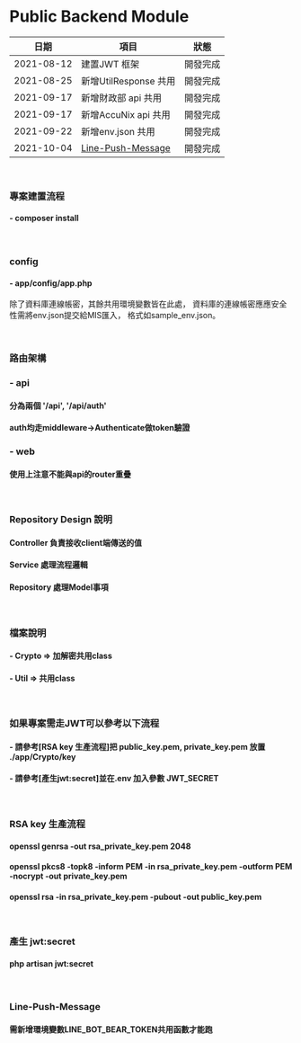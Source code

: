 # Public Backend Module
| 日期         | 項目                    | 狀態 |
| ---------- | -----------------------  | ------- |
| 2021-08-12 | 建置JWT 框架              | 開發完成 |
| 2021-08-25 | 新增UtilResponse 共用     | 開發完成 |
| 2021-09-17 | 新增財政部 api 共用        | 開發完成 |
| 2021-09-17 | 新增AccuNix api 共用      | 開發完成 |
| 2021-09-22 | 新增env.json 共用         | 開發完成 |
| 2021-10-04 | [Line-Push-Message](###Line-Push-Message)  | 開發完成 |

<br>

### 專案建置流程
#### - composer install

<br>

### config
#### - app/config/app.php
除了資料庫連線帳密，其餘共用環境變數皆在此處，
資料庫的連線帳密應應安全性需將env.json提交給MIS匯入，
格式如sample_env.json。

<br>

### 路由架構
### - api
#### 分為兩個 '/api', '/api/auth'<br>
#### auth均走middleware->Authenticate做token驗證<br>
### - web
#### 使用上注意不能與api的router重疊

<br>

### Repository Design 說明
#### Controller 負責接收client端傳送的值
#### Service 處理流程邏輯
#### Repository 處理Model事項

<br>

### 檔案說明
#### - Crypto => 加解密共用class
#### - Util => 共用class

<br>

### 如果專案需走JWT可以參考以下流程<br>
#### - 請參考[RSA key 生產流程]把 public_key.pem, private_key.pem 放置 ./app/Crypto/key<br>
#### - 請參考[產生jwt:secret]並在.env 加入參數 JWT_SECRET

<br>

### RSA key 生產流程
#### openssl genrsa -out rsa_private_key.pem 2048<br>
#### openssl pkcs8 -topk8 -inform PEM -in rsa_private_key.pem -outform PEM -nocrypt -out private_key.pem<br>
#### openssl rsa -in rsa_private_key.pem -pubout -out public_key.pem

<br>

### 產生 jwt:secret
#### php artisan jwt:secret

<br>

### Line-Push-Message
#### 需新增環境變數LINE_BOT_BEAR_TOKEN共用函數才能跑
